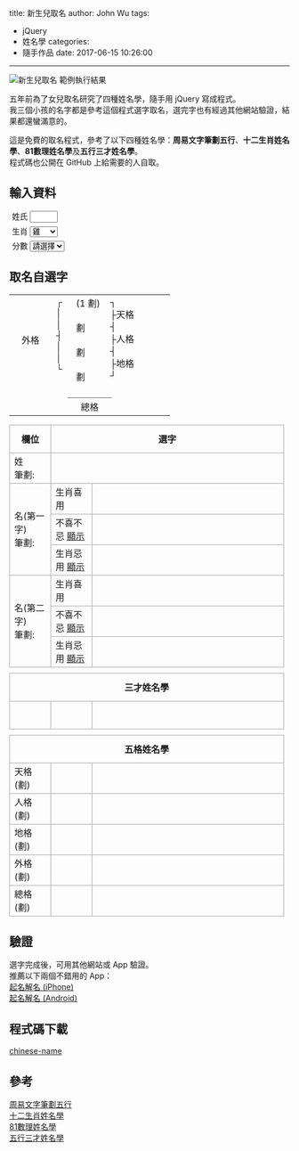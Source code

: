 title: 新生兒取名
author: John Wu
tags:
  - jQuery
  - 姓名學
categories:
  - 隨手作品
date: 2017-06-15 10:26:00
---
![新生兒取名 範例執行結果](/images/pasted-197.png)

五年前為了女兒取名研究了四種姓名學，隨手用 jQuery 寫成程式。  
我三個小孩的名字都是參考這個程式選字取名，選完字也有經過其他網站驗證，結果都還蠻滿意的。  

這是免費的取名程式，參考了以下四種姓名學：**周易文字筆劃五行**、**十二生肖姓名學**、**81數理姓名學**及**五行三才姓名學**。  
程式碼也公開在 GitHub 上給需要的人自取。  

<!-- more -->

## 輸入資料

<style>
table.drawCountResult{
    max-width: 300px;
}

table.drawCountResult td {
    border: none;
}

table.description {
    width: 98%;
    border-collapse: collapse;
    margin: 10px 0;
}
    table.description td, table.description th {
        border: 1px solid #aaa;
    }
        table.description td:first-child {
            width: 120px;
        }
tr {
    height: 50px;
}
form div {
    margin: 5px;
}
.hide {
    display: none;
}
</style>

<form>
    <div>
        <label>姓氏</label>
        <input id="familyName" value="" maxlength="1" style="width: 50px;" />
    </div>
    <div>
        <label>生肖</label>
        <select id="zodiac" style="width: 50px;">
            <option value="1_rat">鼠</option>
            <option value="2_ox">牛</option>
            <option value="3_tiger">虎</option>
            <option value="4_rabbit">兔</option>
            <option value="5_dragon">龍</option>
            <option value="6_snake">蛇</option>
            <option value="7_horse">馬</option>
            <option value="8_goat">羊</option>
            <option value="9_monkey">猴</option>
            <option value="10_rooster" selected="selected">雞</option>
            <option value="11_dog">狗</option>
            <option value="12_pig">豬</option>
        </select>
    </div>
    <div>
        <label>分數</label>
        <select id="combination">
            <option>請選擇</option>
        </select>
    </div>
</form>

## 取名自選字

<table class="drawCountResult">
    <tbody>
        <tr>
            <td valign="middle" align="center" width="60">
                外格<br>
                <span class="out5e"></span>
            </td>
            <td valign="top" align="left" width="20">
                ┌<br>
                │<br>
                │<br>
                ┤<br>
                │<br>
                │<br>
                └
            </td>
            <td valign="top" align="left" width="45">
                (1 劃)<br>
                <br>
                <span class="familyName"></span> <span class="familyNameDrawCount"></span> 劃
                <br>
                <br>
                <span class="giveNameDrawCount1"></span> 劃
                <br>
                <br>
                <span class="giveNameDrawCount2"></span> 劃
            </td>
            <td valign="top" align="left" width="100">
                ┐<br>
                ├天格 <span class="top5e"></span><br>
                ┤<br>
                ├人格 <span class="middle5e"></span><br>
                ┤<br>
                ├地格 <span class="bottom5e"></span><br>
                ┘
            </td>
        </tr>
        <tr>
            <td class="text-center" valign="top" align="center" colspan="4">
                ＿＿＿＿＿<br>
                總格 <span class="total5e"></span>
            </td>
        </tr>
    </tbody>
</table>
<table class="description">
    <col width="15%">
    <col width="15%">
    <col width="70%">
    <tr>
        <th>欄位</th>
        <th colspan="2">選字</th>
    </tr>
    <tr>
        <td>
            姓<br>
            筆劃:<span class="familyNameDrawCount"></span>
        </td>
        <td colspan="2"><span class="familyName"></span></td>
    </tr>
    <tr>
        <td rowspan="3">
            名(第一字)<br>
            筆劃:<span class="giveNameDrawCount1"></span>
        </td>
        <td>生肖喜用</td>
        <td>
            <span class="giveName1_better" />
        </td>
    </tr>
    <tr>
        <td>不喜不忌 <a class="btnDisplay" href="javascript:void(0);">顯示</a></td>
        <td>
            <span class="giveName1_normal hide" />
        </td>
    </tr>
    <tr>
        <td>生肖忌用 <a class="btnDisplay" href="javascript:void(0);">顯示</a></td>
        <td>
            <span class="giveName1_worse hide" />
        </td>
    </tr>
    <tr>
        <td rowspan="3">
            名(第二字)<br>
            筆劃:<span class="giveNameDrawCount2"></span>
        </td>
        <td>生肖喜用</td>
        <td>
            <span class="giveName2_better" />
        </td>
    </tr>
    <tr>
        <td>不喜不忌 <a class="btnDisplay" href="javascript:void(0);">顯示</a></td>
        <td>
            <span class="giveName2_normal hide" />
        </td>
    </tr>
    <tr>
        <td>生肖忌用 <a class="btnDisplay" href="javascript:void(0);">顯示</a></td>
        <td>
            <span class="giveName2_worse hide" />
        </td>
    </tr>
</table>
<table class="description">
    <col width="15%">
    <col width="15%">
    <col width="70%">
    <tr><th colspan="3">三才姓名學</th></tr>
    <tr>
        <td>
            <span class="sancai"></span>
        </td>
        <td style="width:100px;">
            <span class="sancaiGoodOrbad"></span>
        </td>
        <td>
            <span class="sancaiContent" />
        </td>
    </tr>
</table>
<table class="description">
    <col width="15%">
    <col width="15%">
    <col width="70%">
    <tr><th colspan="3">五格姓名學</th></tr>
    <tr>
        <td>
            天格(<span class="topDrawCount"></span>劃) <span class="top5e"></span>
        </td>
        <td style="width:100px;">
            <span class="topGoodOrbad"></span>
        </td>
        <td>
            <span class="topContent" />
        </td>
    </tr>
    <tr>
        <td>
            人格(<span class="middleDrawCount"></span>劃) <span class="middle5e"></span>
        </td>
        <td>
            <span class="middleGoodOrbad"></span>
        </td>
        <td>
            <span class="middleContent" />
        </td>
    </tr>
    <tr>
        <td>
            地格(<span class="bottomDrawCount"></span>劃) <span class="bottom5e"></span>
        </td>
        <td>
            <span class="bottomGoodOrbad"></span>
        </td>
        <td>
            <span class="bottomContent" />
        </td>
    </tr>
    <tr>
        <td>
            外格(<span class="outDrawCount"></span>劃) <span class="out5e"></span>
        </td>
        <td>
            <span class="outGoodOrbad"></span>
        </td>
        <td>
            <span class="outContent" />
        </td>
    </tr>
    <tr>
        <td>
            總格(<span class="totalDrawCount"></span>劃) <span class="total5e"></span>
        </td>
        <td>
            <span class="totalGoodOrbad"></span>
        </td>
        <td>
            <span class="totalContent" />
        </td>
    </tr>
</table>

<script src="https://code.jquery.com/jquery-2.1.1.min.js"></script>
<script src="https://johnwu1114.github.io/chinese-name/index.js"></script>
<script>
    $api_url = "https://johnwu1114.github.io/chinese-name/";
</script>

## 驗證

選字完成後，可用其他網站或 App 驗證。  
推薦以下兩個不錯用的 App：  
[起名解名 (iPhone)](https://itunes.apple.com/tw/app/qi-ming-jie-ming-bb-qu-ming/id598551046?l=zh)  
[起名解名 (Android)](https://play.google.com/store/apps/details?id=oms.mmc.fortunetelling.measuringtools.gmpay.nametest&hl=zh_TW)

## 程式碼下載

[chinese-name](https://github.com/johnwu1114/chinese-name)

## 參考

[周易文字筆劃五行](http://www.ivantsoi.com/wuxingzi.htm)  
[十二生肖姓名學](http://www.131.com.tw/word/b1_4.htm)  
[81數理姓名學](http://www.chaostec.com/destiny.htm)  
[五行三才姓名學](http://numerologys.net/index.php/三才姓名學)  